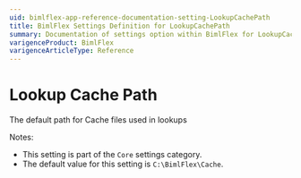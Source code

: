 ```yaml
---
uid: bimlflex-app-reference-documentation-setting-LookupCachePath
title: BimlFlex Settings Definition for LookupCachePath
summary: Documentation of settings option within BimlFlex for LookupCachePath
varigenceProduct: BimlFlex
varigenceArticleType: Reference
---
```


# Lookup Cache Path

The default path for Cache files used in lookups

Notes:
* This setting is part of the `Core` settings category.
 * The default value for this setting is `C:\BimlFlex\Cache`.